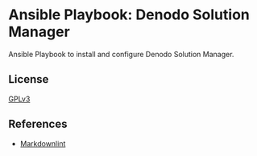 # Ansible Playbook: Denodo Solution Manager

Ansible Playbook to install and configure Denodo Solution Manager.

## License

[GPLv3](LICENSE)

## References

* [Markdownlint](https://dlaa.me/markdownlint/)
